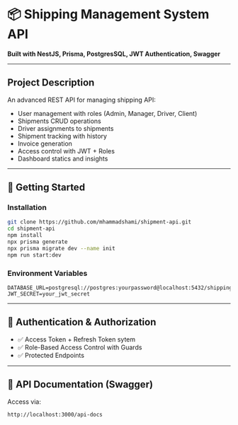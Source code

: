 # 📦 Shipping Management System API

**Built with NestJS, Prisma, PostgresSQL, JWT Authentication, Swagger**

---

## Project Description

An advanced REST API for managing shipping API:

- User management with roles (Admin, Manager, Driver, Client)
- Shipments CRUD operations
- Driver assignments to shipments
- Shipment tracking with history
- Invoice generation
- Access control with JWT + Roles
- Dashboard statics and insights

---

## 🚀 Getting Started

### Installation
```bash
git clone https://github.com/mhammadshami/shipment-api.git
cd shipment-api
npm install
npx prisma generate
npx prisma migrate dev --name init
npm run start:dev
```
### Environment Variables
```
DATABASE_URL=postgresql://postgres:yourpassword@localhost:5432/shipping_db
JWT_SECRET=your_jwt_secret
```

---

## 🔐 Authentication & Authorization
- ✅ Access Token + Refresh Token sytem
- ✅ Role-Based Access Control with Guards
- ✅ Protected Endpoints

---

## 📖 API Documentation (Swagger)
Access via:
``` 
http://localhost:3000/api-docs
```